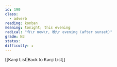 ```yaml
---
id: 190
class:
  - adverb
reading: konban
meaning: tonight; this evening
radical: "今\r now\r, 晩\r evening (after sunset)"
grade: N3
status:
difficulty: ★
---
```

[[Kanji List|Back to Kanji List]]